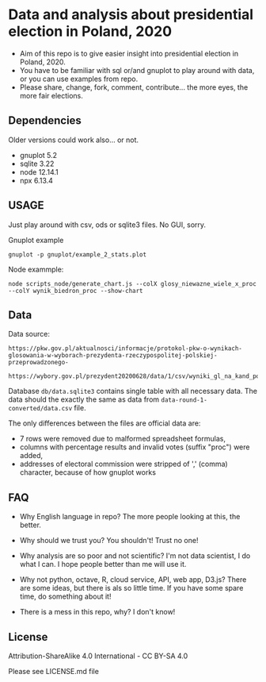 # Data and analysis about presidential election in Poland, 2020
* Aim of this repo is to give easier insight into presidential election in Poland, 2020.
* You have to be familiar with sql or/and gnuplot to play around with data, or you can use examples from repo.
* Please share, change, fork, comment, contribute... the more eyes, the more fair elections.


## Dependencies
Older versions could work also... or not.
* gnuplot 5.2
* sqlite 3.22
* node 12.14.1
* npx 6.13.4


## USAGE
Just play around with csv, ods or sqlite3 files. No GUI, sorry.

Gnuplot example

```
gnuplot -p gnuplot/example_2_stats.plot
```

Node exammple:
```
node scripts_node/generate_chart.js --colX glosy_niewazne_wiele_x_proc --colY wynik_biedron_proc --show-chart
```



## Data
Data source:
```
https://pkw.gov.pl/aktualnosci/informacje/protokol-pkw-o-wynikach-glosowania-w-wyborach-prezydenta-rzeczypospolitej-polskiej-przeprowadzonego-

https://wybory.gov.pl/prezydent20200628/data/1/csv/wyniki_gl_na_kand_po_obwodach_xlsx.zip
```

Database ```db/data.sqlite3``` contains single table with all necessary data. The data should the exactly the same as data from ```data-round-1-converted/data.csv``` file. 

The only differences between the files are official data are:
* 7 rows were removed due to malformed spreadsheet formulas,
* columns with percentage results and invalid votes (suffix "proc") were added,
* addresses of electoral commission were stripped of ',' (comma) character, because of how gnuplot works

## FAQ

* Why English language in repo? 
The more people looking at this, the better.

* Why should we trust you? You shouldn't! Trust no one!

* Why analysis are so poor and not scientific? I'm not data scientist, I do what I can. I hope people better than me will use it.

* Why not python, octave, R, cloud service, API, web app, D3.js? There are some ideas, but there is als so little time. If you have some spare time, do something about it!

* There is a mess in this repo, why? I don't know!

## License
Attribution-ShareAlike 4.0 International - CC BY-SA 4.0

Please see LICENSE.md file